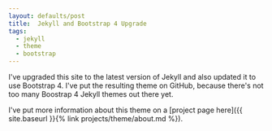 ```yaml
---
layout: defaults/post
title:  Jekyll and Bootstrap 4 Upgrade
tags:
  - jekyll
  - theme
  - bootstrap
---
```

I've upgraded this site to the latest version of Jekyll and also updated it to use Bootstrap 4. I've put the resulting theme on GitHub, because there's not too many Boostrap 4 Jekyll themes out there yet. 

<!--more-->

I've put more information about this theme on a [project page here]({{ site.baseurl }}{% link projects/theme/about.md %}).